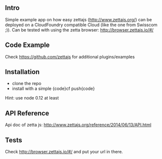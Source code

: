 ## Intro

Simple example app on how easy zettajs (http://www.zettajs.org/) can be deployed on a CloudFoundry compatible Cloud (like the one from Swisscom ;)). 
Can be tested with using the zetta browser: http://browser.zettajs.io/#/

## Code Example

Check https://github.com/zettajs for additional plugins/examples

## Installation

* clone the repo
* install with a simple {code}cf push{code}

Hint: use node 0.12 at least

## API Reference

Api doc of zetta js: http://www.zettajs.org/reference/2014/06/13/API.html

## Tests

Check http://browser.zettajs.io/#/ and put your url in there.

